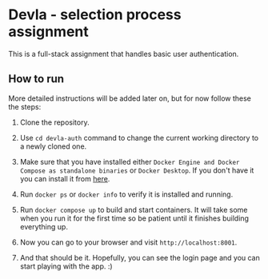 # Devla - selection process assignment

This is a full-stack assignment that handles basic user authentication.

## How to run

More detailed instructions will be added later on, but for now follow these the steps:

1. Clone the repository.

2. Use `cd devla-auth` command to change the current working directory to a newly cloned one.

3. Make sure that you have installed either `Docker Engine and Docker Compose as standalone binaries` or `Docker Desktop`. If you don't have it you can install it from [here](https://docs.docker.com/get-docker/).

4. Run `docker ps` or `docker info` to verify it is installed and running.

5. Run `docker compose up` to build and start containers. It will take some when you run it for the first time so be patient until it finishes building everything up.

6. Now you can go to your browser and visit `http://localhost:8001`.

7. And that should be it. Hopefully, you can see the login page and you can start playing with the app. :)
